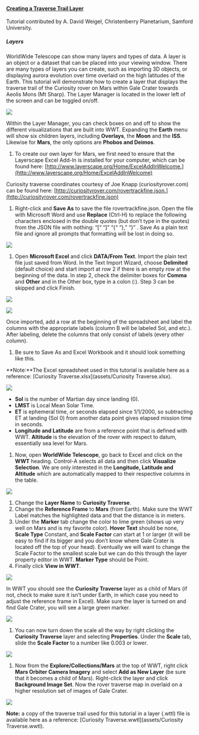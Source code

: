 #### [Creating a Traverse Trail Layer](#traversetraillayer)

Tutorial contributed by A. David Weigel, Christenberry Planetarium, Samford University.

##### Layers

WorldWide Telescope can show many layers and types of data. A layer is an object or a dataset that can be placed into your viewing window. There are many types of layers you can create, such as importing 3D objects, or displaying aurora evolution over time overlaid on the high latitudes of the Earth. This tutorial will demonstrate how to create a layer that displays the traverse trail of the Curiosity rover on Mars within Gale Crater towards Aeolis Mons (Mt Sharp). The Layer Manager is located in the lower left of the screen and can be toggled on/off.

![](assets/layer_manager_1.jpg)

Within the Layer Manager, you can check boxes on and off to show the different visualizations that are built into WWT. Expanding the **Earth** menu will show six children layers, including **Overlays**, the **Moon** and the **ISS**. Likewise for **Mars**, the only options are **Phobos and Deimos**.

1.  To create our own layer for Mars, we first need to ensure that the Layerscape Excel Add-In is installed for your computer, which can be found here: [http://www.layerscape.org/Home/ExcelAddInWelcome.](http://www.layerscape.org/Home/ExcelAddInWelcome)

Curiosity traverse coordinates courtesy of Joe Knapp (curiosityrover.com) can be found here: [http://curiosityrover.com/rovertrackfine.json.](http://curiosityrover.com/rovertrackfine.json)

1.  Right-click and **Save As** to save the file rovertrackfine.json. Open the file with Microsoft Word and use **Replace** (Ctrl-H) to replace the following characters enclosed in the double quotes (but don’t type in the quotes) from the JSON file with nothing: “[“ “]” “{“ “},” “}” . Save As a plain text file and ignore all prompts that formatting will be lost in doing so.

![](assets/find-replace.jpg)

1.  Open **Microsoft Excel** and click **DATA/From Text**. Import the plain text file just saved from Word. In the Text Import Wizard, choose **Delimited** (default choice) and start import at row 2 if there is an empty row at the beginning of the data. In step 2, check the delimiter boxes for **Comma** and **Other** and in the Other box, type in a colon (:). Step 3 can be skipped and click Finish.

![](assets/text_import_1.jpg)

![](assets/text_import_2.jpg)

Once imported, add a row at the beginning of the spreadsheet and label the columns with the appropriate labels (column B will be labeled Sol, and etc.). After labeling, delete the columns that only consist of labels (every other column).

1.  Be sure to Save As and Excel Workbook and it should look something like this.

**Note:**The Excel spreadsheet used in this tutorial is available here as a reference: [Curiosity Traverse.xlsx](assets/Curiosity Traverse.xlsx).

![](assets/excel_2.jpg)

*   **Sol** is the number of Martian day since landing (0).
*   **LMST** is Local Mean Solar Time.
*   **ET** is ephemeral time, or seconds elapsed since 1/1/2000, so subtracting ET at landing (Sol 0) from another data point gives elapsed mission time in seconds.
*   **Longitude and Latitude** are from a reference point that is defined with WWT. **Altitude** is the elevation of the rover with respect to datum, essentially sea level for Mars.

1.  Now, open **WorldWide Telescope**, go back to Excel and click on the **WWT** heading. Control-A selects all data and then click **Visualize Selection**. We are only interested in the **Longitude, Latitude and Altitude** which are automatically mapped to their respective columns in the table.

![](assets/addin_1.jpg)

1.  Change the **Layer Name** to **Curiosity Traverse**.
2.  Change the **Reference Frame** to **Mars** (from Earth). Make sure the WWT Label matches the highlighted data and that the distance is in meters.
3.  Under the **Marker** tab change the color to lime green (shows up very well on Mars and is my favorite color). **Hover Text** should be none, **Scale Type** Constant, and **Scale Factor** can start at 1 or larger (it will be easy to find if its bigger and you don’t know where Gale Crater is located off the top of your head). Eventually we will want to change the Scale Factor to the smallest scale but we can do this through the layer property editor in WWT. **Marker Type** should be Point.
4.  Finally click **View in WWT**.

![](assets/addin_2.jpg)

In WWT you should see the **Curiosity Traverse** layer as a child of Mars (if not, check to make sure it isn’t under Earth, in which case you need to adjust the reference frame in Excel). Make sure the layer is turned on and find Gale Crater, you will see a large green marker.

![](assets/traverse_big.jpg)

1.  You can now turn down the scale all the way by right clicking the **Curiosity Traverse** layer and selecting **Properties**. Under the **Scale** tab, slide the **Scale Factor** to a number like 0.003 or lower.

![](assets/properties.jpg)

1.  Now from the **Explore/Collections/Mars** at the top of WWT, right click **Mars Orbiter Camera Imagery** and select **Add as New Layer** (be sure that it becomes a child of Mars). Right-click the layer and click **Background Image Set**. Now the rover traverse map in overlaid on a higher resolution set of images of Gale Crater.

![](assets/traverse_thin.jpg)

**Note:** a copy of the traverse trail used for this tutorial in a layer (.wttl) file is available here as a reference: [Curiosity Traverse.wwtl](assets/Curiosity Traverse.wwtl).
